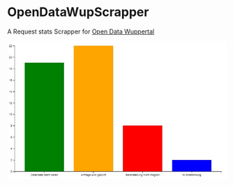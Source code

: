 # OpenDataWupScrapper

A Request stats Scrapper for [Open Data Wuppertal](https://www.offenedaten-wuppertal.de)

![chart](sample/chart.jpg)
